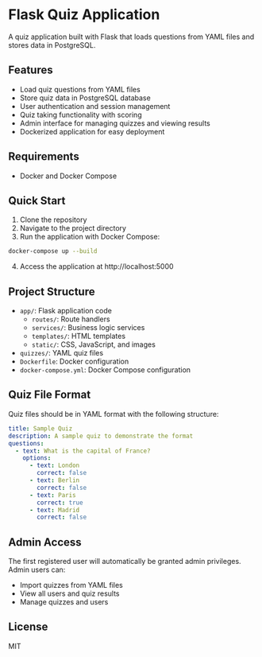 # Flask Quiz Application

A quiz application built with Flask that loads questions from YAML files and stores data in PostgreSQL.

## Features

- Load quiz questions from YAML files
- Store quiz data in PostgreSQL database
- User authentication and session management
- Quiz taking functionality with scoring
- Admin interface for managing quizzes and viewing results
- Dockerized application for easy deployment

## Requirements

- Docker and Docker Compose

## Quick Start

1. Clone the repository
2. Navigate to the project directory
3. Run the application with Docker Compose:

```bash
docker-compose up --build
```

4. Access the application at http://localhost:5000

## Project Structure

- `app/`: Flask application code
  - `routes/`: Route handlers
  - `services/`: Business logic services
  - `templates/`: HTML templates
  - `static/`: CSS, JavaScript, and images
- `quizzes/`: YAML quiz files
- `Dockerfile`: Docker configuration
- `docker-compose.yml`: Docker Compose configuration

## Quiz File Format

Quiz files should be in YAML format with the following structure:

```yaml
title: Sample Quiz
description: A sample quiz to demonstrate the format
questions:
  - text: What is the capital of France?
    options:
      - text: London
        correct: false
      - text: Berlin
        correct: false
      - text: Paris
        correct: true
      - text: Madrid
        correct: false
```

## Admin Access

The first registered user will automatically be granted admin privileges. Admin users can:

- Import quizzes from YAML files
- View all users and quiz results
- Manage quizzes and users

## License

MIT
